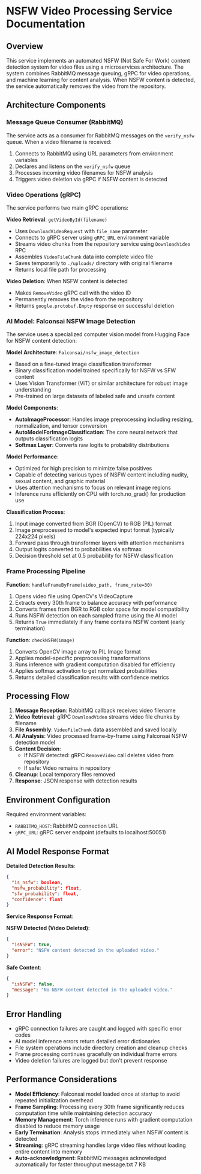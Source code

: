# NSFW Video Processing Service Documentation

## Overview

This service implements an automated NSFW (Not Safe For Work) content detection system for video files using a microservices architecture. The system combines RabbitMQ message queuing, gRPC for video operations, and machine learning for content analysis. When NSFW content is detected, the service automatically removes the video from the repository.

## Architecture Components

### Message Queue Consumer (RabbitMQ)
The service acts as a consumer for RabbitMQ messages on the `verify_nsfw` queue. When a video filename is received:

1. Connects to RabbitMQ using URL parameters from environment variables
2. Declares and listens on the `verify_nsfw` queue
3. Processes incoming video filenames for NSFW analysis
4. Triggers video deletion via gRPC if NSFW content is detected

### Video Operations (gRPC)
The service performs two main gRPC operations:

**Video Retrieval**: `getVideoById(filename)`
- Uses `DownloadVideoRequest` with `file_name` parameter
- Connects to gRPC server using `gRPC_URL` environment variable
- Streams video chunks from the repository service using `DownloadVideo` RPC
- Assembles `VideoFileChunk` data into complete video file
- Saves temporarily to `./uploads/` directory with original filename
- Returns local file path for processing

**Video Deletion**: When NSFW content is detected
- Makes `RemoveVideo` gRPC call with the video ID
- Permanently removes the video from the repository
- Returns `google.protobuf.Empty` response on successful deletion

### AI Model: Falconsai NSFW Image Detection

The service uses a specialized computer vision model from Hugging Face for NSFW content detection:

**Model Architecture**: `Falconsai/nsfw_image_detection`
- Based on a fine-tuned image classification transformer
- Binary classification model trained specifically for NSFW vs SFW content
- Uses Vision Transformer (ViT) or similar architecture for robust image understanding
- Pre-trained on large datasets of labeled safe and unsafe content

**Model Components**:
- **AutoImageProcessor**: Handles image preprocessing including resizing, normalization, and tensor conversion
- **AutoModelForImageClassification**: The core neural network that outputs classification logits
- **Softmax Layer**: Converts raw logits to probability distributions

**Model Performance**:
- Optimized for high precision to minimize false positives
- Capable of detecting various types of NSFW content including nudity, sexual content, and graphic material
- Uses attention mechanisms to focus on relevant image regions
- Inference runs efficiently on CPU with torch.no_grad() for production use

**Classification Process**:
1. Input image converted from BGR (OpenCV) to RGB (PIL) format
2. Image preprocessed to model's expected input format (typically 224x224 pixels)
3. Forward pass through transformer layers with attention mechanisms
4. Output logits converted to probabilities via softmax
5. Decision threshold set at 0.5 probability for NSFW classification

### Frame Processing Pipeline

**Function**: `handleFrameByFrame(video_path, frame_rate=30)`
1. Opens video file using OpenCV's VideoCapture
2. Extracts every 30th frame to balance accuracy with performance
3. Converts frames from BGR to RGB color space for model compatibility
4. Runs NSFW detection on each sampled frame using the AI model
5. Returns `True` immediately if any frame contains NSFW content (early termination)

**Function**: `checkNSFW(image)`
1. Converts OpenCV image array to PIL Image format
2. Applies model-specific preprocessing transformations
3. Runs inference with gradient computation disabled for efficiency
4. Applies softmax activation to get normalized probabilities
5. Returns detailed classification results with confidence metrics

## Processing Flow

1. **Message Reception**: RabbitMQ callback receives video filename
2. **Video Retrieval**: gRPC `DownloadVideo` streams video file chunks by filename
3. **File Assembly**: `VideoFileChunk` data assembled and saved locally
4. **AI Analysis**: Video processed frame-by-frame using Falconsai NSFW detection model
5. **Content Decision**: 
   - If NSFW detected: gRPC `RemoveVideo` call deletes video from repository
   - If safe: Video remains in repository
6. **Cleanup**: Local temporary files removed
7. **Response**: JSON response with detection results

## Environment Configuration

Required environment variables:
- `RABBITMQ_HOST`: RabbitMQ connection URL
- `gRPC_URL`: gRPC server endpoint (defaults to localhost:50051)



## AI Model Response Format

**Detailed Detection Results**:
```json
{
  "is_nsfw": boolean,
  "nsfw_probability": float,
  "sfw_probability": float,
  "confidence": float
}
```

**Service Response Format**:

**NSFW Detected (Video Deleted)**:
```json
{
  "isNSFW": true,
  "error": "NSFW content detected in the uploaded video."
}
```

**Safe Content**:
```json
{
  "isNSFW": false,
  "message": "No NSFW content detected in the uploaded video."
}
```

## Error Handling

- gRPC connection failures are caught and logged with specific error codes
- AI model inference errors return detailed error dictionaries
- File system operations include directory creation and cleanup checks
- Frame processing continues gracefully on individual frame errors
- Video deletion failures are logged but don't prevent response

## Performance Considerations

- **Model Efficiency**: Falconsai model loaded once at startup to avoid repeated initialization overhead
- **Frame Sampling**: Processing every 30th frame significantly reduces computation time while maintaining detection accuracy
- **Memory Management**: Torch inference runs with gradient computation disabled to reduce memory usage
- **Early Termination**: Analysis stops immediately when NSFW content is detected
- **Streaming**: gRPC streaming handles large video files without loading entire content into memory
- **Auto-acknowledgment**: RabbitMQ messages acknowledged automatically for faster throughput
message.txt
7 KB
